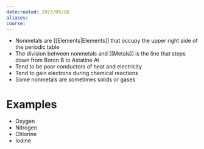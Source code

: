 ```yaml
---
datecreated: 2023/09/18
aliases: 
course:
---
```


- Nonmetals are [[Elements|Elements]] that occupy the upper right side of the periodic table
- The division between nonmetals and [[Metals]] is the line that steps down from Boron B to Astatine At
- Tend to be poor conductors of heat and electricity
- Tend to gain electrons during chemical reactions
- Some nonmetals are sometimes solids or gases

# Examples

- Oxygen
- Nitrogen
- Chlorine
- Iodine